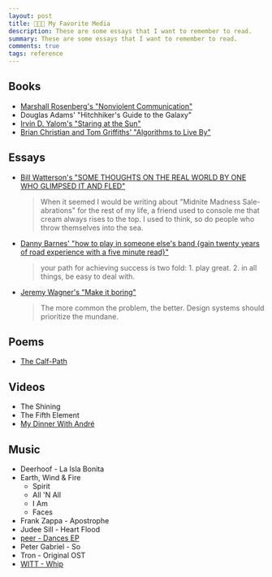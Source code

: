 ```yaml
---
layout: post
title: 🙈🙉🙊 My Favorite Media
description: These are some essays that I want to remember to read.
summary: These are some essays that I want to remember to read.
comments: true
tags: reference
---
```


## Books

- [Marshall Rosenberg's "Nonviolent Communication"](https://www.nonviolentcommunication.com/)
- Douglas Adams' "Hitchhiker's Guide to the Galaxy"
- [Irvin D. Yalom's "Staring at the Sun"](https://www.yalom.com/staring-at-the-sun)
- [Brian Christian and Tom Griffiths' "Algorithms to Live By"](https://algorithmstoliveby.com/)

## Essays

- [Bill Watterson's "SOME THOUGHTS ON THE REAL WORLD BY ONE WHO GLIMPSED IT AND FLED"](https://web.mit.edu/jmorzins/www/C-H-speech.html)

  > When it seemed I would be writing about "Midnite Madness Sale-abrations" for the rest of my life, a friend used to console me that cream always rises to the top. I used to think, so do people who throw themselves into the sea.

- [Danny Barnes' "how to play in someone else's band {gain twenty years of road experience with a five minute read}"](https://dannybarnes.com/blog/how-play-someone-elses-band)

  > your path for achieving success is two fold: 1. play great. 2. in all things, be easy to deal with.

- [Jeremy Wagner's "Make it boring"](https://jlwagner.net/blog/make-it-boring/)

  > The more common the problem, the better. Design systems should prioritize the mundane.

## Poems

- [The Calf-Path](https://poets.org/poem/calf-path)

## Videos

- The Shining
- The Fifth Element
- [My Dinner With André](https://www.youtube.com/watch?v=s0wZ1RRh5uc)

## Music

- Deerhoof - La Isla Bonita
- Earth, Wind & Fire
  - Spirit
  - All 'N All
  - I Am
  - Faces
- Frank Zappa - Apostrophe
- Judee Sill - Heart Flood
- [peer - Dances EP](http://pierre.slinckx.net/dances/)
- Peter Gabriel - So
- Tron - Original OST
- [WITT - Whip](https://www.discogs.com/release/4134857-WITT-Whip)